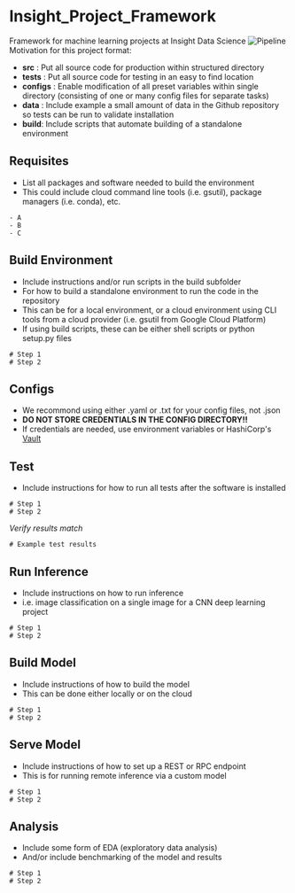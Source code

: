# Insight_Project_Framework
Framework for machine learning projects at Insight Data Science
![Pipeline](https://github.com/mrubash1/Insight_Project_Framework/blob/master/static/example-data-pipeline.png)
Motivation for this project format:
- **src** : Put all source code for production within structured directory
- **tests** : Put all source code for testing in an easy to find location
- **configs** : Enable modification of all preset variables within single directory (consisting of one or many config files for separate tasks)
- **data** : Include example a small amount of data in the Github repository so tests can be run to validate installation
- **build**: Include scripts that automate building of a standalone environment


## Requisites
- List all packages and software needed to build the environment
- This could include cloud command line tools (i.e. gsutil), package managers (i.e. conda), etc.
```
- A
- B
- C
```

## Build Environment
- Include instructions and/or run scripts in the build subfolder
- For how to build a standalone environment to run the code in the repository
- This can be for a local environment, or a cloud environment using CLI tools from a cloud provider (i.e. gsutil from Google Cloud Platform)
- If using build scripts, these can be either shell scripts or python setup.py files
```
# Step 1
# Step 2
```

## Configs
- We recommond using either .yaml or .txt for your config files, not .json
- **DO NOT STORE CREDENTIALS IN THE CONFIG DIRECTORY!!**
- If credentials are needed, use environment variables or HashiCorp's [Vault](https://www.vaultproject.io/)


## Test
- Include instructions for how to run all tests after the software is installed
```
# Step 1
# Step 2
```
_Verify results match_
```
# Example test results
```

## Run Inference
- Include instructions on how to run inference
- i.e. image classification on a single image for a CNN deep learning project
```
# Step 1
# Step 2
```

## Build Model
- Include instructions of how to build the model
- This can be done either locally or on the cloud
```
# Step 1
# Step 2
```

## Serve Model
- Include instructions of how to set up a REST or RPC endpoint 
- This is for running remote inference via a custom model
```
# Step 1
# Step 2
```

## Analysis
- Include some form of EDA (exploratory data analysis)
- And/or include benchmarking of the model and results
```
# Step 1
# Step 2
```
